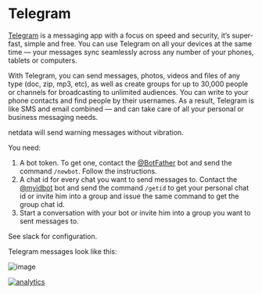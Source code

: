 # Telegram

[Telegram](https://telegram.org/) is a messaging app with a focus on speed and security, it’s super-fast, simple and free. You can use Telegram on all your devices at the same time — your messages sync seamlessly across any number of your phones, tablets or computers.

With Telegram, you can send messages, photos, videos and files of any type (doc, zip, mp3, etc), as well as create groups for up to 30,000 people or channels for broadcasting to unlimited audiences. You can write to your phone contacts and find people by their usernames. As a result, Telegram is like SMS and email combined — and can take care of all your personal or business messaging needs.

netdata will send warning messages without vibration.

You need:

1. A bot token. To get one, contact the [@BotFather](https://t.me/BotFather) bot and send the command `/newbot`. Follow the instructions.
2. A chat id for every chat you want to send messages to. Contact the [@myidbot](https://t.me/myidbot) bot and send the command `/getid` to get your personal chat id or invite him into a group and issue the same command to get the group chat id.
3. Start a conversation with your bot or invite him into a group you want to sent messages to.

See slack for configuration.

Telegram messages look like this:

![image](https://fb.hash.works/ytl/preview.jpg)

[![analytics](https://www.google-analytics.com/collect?v=1&aip=1&t=pageview&_s=1&ds=github&dr=https%3A%2F%2Fgithub.com%2Fnetdata%2Fnetdata&dl=https%3A%2F%2Fmy-netdata.io%2Fgithub.%2Fhealth%2Fnotifications%2Ftelegram%2FREADME&_u=MAC~&cid=5792dfd7-8dc4-476b-af31-da2fdb9f93d2&tid=UA-64295674-3)]()
